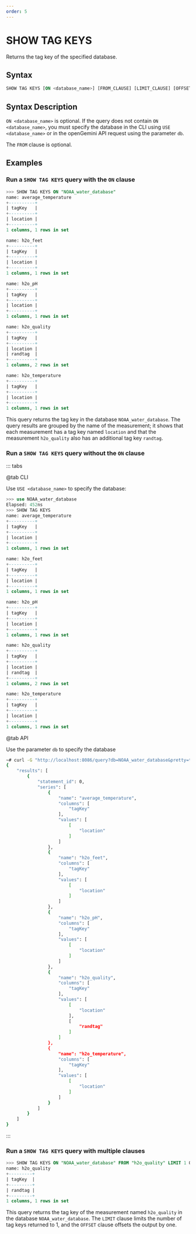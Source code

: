 ```yaml
---
order: 5
---
```


# SHOW TAG KEYS

Returns the tag key of the specified database.

## Syntax

```sql
SHOW TAG KEYS [ON <database_name>] [FROM_CLAUSE] [LIMIT_CLAUSE] [OFFSET_CLAUSE]
```

## Syntax Description

`ON <database_name>` is optional. If the query does not contain `ON <database_name>`, you must specify the database in the CLI using `USE <database_name>` or in the openGemini API request using the parameter `db`.

The `FROM` clause is optional.

## Examples

### Run a `SHOW TAG KEYS` query with the `ON` clause

```sql
>>> SHOW TAG KEYS ON "NOAA_water_database"
name: average_temperature
+----------+
| tagKey   |
+----------+
| location |
+----------+
1 columns, 1 rows in set

name: h2o_feet
+----------+
| tagKey   |
+----------+
| location |
+----------+
1 columns, 1 rows in set

name: h2o_pH
+----------+
| tagKey   |
+----------+
| location |
+----------+
1 columns, 1 rows in set

name: h2o_quality
+----------+
| tagKey   |
+----------+
| location |
| randtag  |
+----------+
1 columns, 2 rows in set

name: h2o_temperature
+----------+
| tagKey   |
+----------+
| location |
+----------+
1 columns, 1 rows in set

```

This query returns the tag key in the database `NOAA_water_database`. The query results are grouped by the name of the measurement; it shows that each measurement has a tag key named `location` and that the measurement `h2o_quality` also has an additional tag key `randtag`.

### Run a `SHOW TAG KEYS` query without the `ON` clause

::: tabs

@tab CLI

Use `USE <database_name>` to specify the database:

```sql
>>> use NOAA_water_database
Elapsed: 452ns
>>> SHOW TAG KEYS
name: average_temperature
+----------+
| tagKey   |
+----------+
| location |
+----------+
1 columns, 1 rows in set

name: h2o_feet
+----------+
| tagKey   |
+----------+
| location |
+----------+
1 columns, 1 rows in set

name: h2o_pH
+----------+
| tagKey   |
+----------+
| location |
+----------+
1 columns, 1 rows in set

name: h2o_quality
+----------+
| tagKey   |
+----------+
| location |
| randtag  |
+----------+
1 columns, 2 rows in set

name: h2o_temperature
+----------+
| tagKey   |
+----------+
| location |
+----------+
1 columns, 1 rows in set
```

@tab API

Use the parameter `db` to specify the database

```bash
~# curl -G "http://localhost:8086/query?db=NOAA_water_database&pretty=true" --data-urlencode "q=SHOW TAG KEYS"
{
    "results": [
        {
            "statement_id": 0,
            "series": [
                {
                    "name": "average_temperature",
                    "columns": [
                        "tagKey"
                    ],
                    "values": [
                        [
                            "location"
                        ]
                    ]
                },
                {
                    "name": "h2o_feet",
                    "columns": [
                        "tagKey"
                    ],
                    "values": [
                        [
                            "location"
                        ]
                    ]
                },
                {
                    "name": "h2o_pH",
                    "columns": [
                        "tagKey"
                    ],
                    "values": [
                        [
                            "location"
                        ]
                    ]
                },
                {
                    "name": "h2o_quality",
                    "columns": [
                        "tagKey"
                    ],
                    "values": [
                        [
                            "location"
                        ],
                        [
                            "randtag"
                        ]
                    ]
                },
                {
                    "name": "h2o_temperature",
                    "columns": [
                        "tagKey"
                    ],
                    "values": [
                        [
                            "location"
                        ]
                    ]
                }
            ]
        }
    ]
}
```

:::

### Run a `SHOW TAG KEYS` query with multiple clauses

```sql
>>> SHOW TAG KEYS ON "NOAA_water_database" FROM "h2o_quality" LIMIT 1 OFFSET 1
name: h2o_quality
+---------+
| tagKey  |
+---------+
| randtag |
+---------+
1 columns, 1 rows in set
```

This query returns the tag key of the measurement named `h2o_quality` in the database `NOAA_water_database`. The `LIMIT` clause limits the number of tag keys returned to 1, and the `OFFSET` clause offsets the output by one.